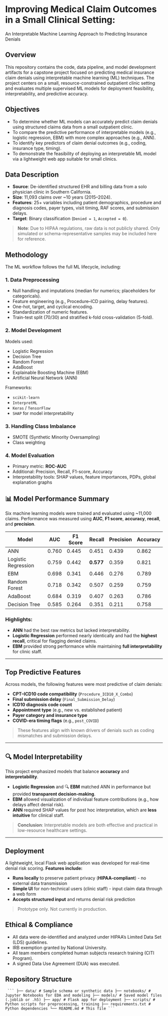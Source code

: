 # Improving Medical Claim Outcomes in a Small Clinical Setting:  

An Interpretable Machine Learning Approach to Predicting Insurance Denials

## Overview

This repository contains the code, data pipeline, and model development artifacts for a capstone project focused on predicting medical insurance claim denials using interpretable machine learning (ML) techniques. The project centers on a small, resource-constrained outpatient clinic setting and evaluates multiple supervised ML models for deployment feasibility, interpretability, and predictive accuracy.

## Objectives

- To determine whether ML models can accurately predict claim denials using structured claims data from a small outpatient clinic.
- To compare the predictive performance of interpretable models (e.g., logistic regression, EBM) with more complex approaches (e.g., ANN).
- To identify key predictors of claim denial outcomes (e.g., coding, insurance type, timing).
- To demonstrate the feasibility of deploying an interpretable ML model via a lightweight web app suitable for small clinics.

## Data Description

- **Source**: De-identified structured EHR and billing data from a solo physician clinic in Southern California.
- **Size**: 11,093 claims over ~10 years (2015–2024).
- **Features**: 25+ variables including patient demographics, procedure and diagnosis codes, payer types, visit timing, RAF scores, and submission delays.
- **Target**: Binary classification (`Denied = 1`, `Accepted = 0`).

> **Note**: Due to HIPAA regulations, raw data is not publicly shared. Only simulated or schema-representative samples may be included here for reference.

## Methodology

The ML workflow follows the full ML lifecycle, including:

### 1. **Data Preprocessing**
- Null handling and imputations (median for numerics; placeholders for categoricals).
- Feature engineering (e.g., Procedure–ICD pairing, delay features).
- One-hot, target, and cyclical encoding.
- Standardization of numeric features.
- Train-test split (70/30) and stratified k-fold cross-validation (5-fold).

### 2. **Model Development**
Models used:
- Logistic Regression
- Decision Tree
- Random Forest
- AdaBoost
- Explainable Boosting Machine (EBM)
- Artificial Neural Network (ANN)

Frameworks:
- `scikit-learn`
- `InterpretML`
- `Keras` / `TensorFlow`
- `SHAP` for model interpretability

### 3. **Handling Class Imbalance**
- SMOTE (Synthetic Minority Oversampling)
- Class weighting

### 4. **Model Evaluation**
- Primary metric: **ROC-AUC**
- Additional: Precision, Recall, F1-score, Accuracy
- Interpretability tools: SHAP values, feature importances, PDPs, global explanation graphs


## 📊 Model Performance Summary

Six machine learning models were trained and evaluated using ~11,000 claims. Performance was measured using **AUC**, **F1 score**, **accuracy**, **recall**, and **precision**.

| Model                  | AUC   | F1 Score | Recall | Precision | Accuracy |
|------------------------|-------|----------|--------|-----------|----------|
| ANN                 | 0.760 | 0.445    | 0.451  | 0.439     | 0.862    |
| Logistic Regression | 0.759 | 0.442    | **0.577**  | 0.359     | 0.821    |
| EBM                 | 0.698 | 0.341    | 0.446  | 0.276     | 0.789    |
| Random Forest       | 0.718 | 0.342    | 0.507  | 0.259     | 0.759    |
| AdaBoost            | 0.684 | 0.319    | 0.407  | 0.263     | 0.786    |
| Decision Tree       | 0.585 | 0.264    | 0.351  | 0.211     | 0.758    |

### Highlights:

- **ANN** had the best raw metrics but lacked interpretability.
- **Logistic Regression** performed nearly identically and had the **highest recall**, critical for flagging denied claims.
- **EBM** provided strong performance while maintaining **full interpretability** for clinic staff.

---

## Top Predictive Features

Across models, the following features were most predictive of claim denials:

- **CPT–ICD10 code compatibility** (`Procedure_ICD10_X_Combo`)
- **Final submission delay** (`Final_Submission_Delay`)
- **ICD10 diagnosis code count**
- **Appointment type** (e.g., new vs. established patient)
- **Payer category and insurance type**
- **COVID-era timing flags** (e.g., `post_COVID`)

> These features align with known drivers of denials such as coding mismatches and submission delays.

---

## 🔍 Model Interpretability

This project emphasized models that balance **accuracy** and **interpretability**.

- **Logistic Regression** and 🔍 **EBM** matched ANN in performance but provided **transparent decision-making**.
- **EBM** allowed visualization of individual feature contributions (e.g., how delays affect denial risk).
- **ANN** required SHAP values for post hoc interpretation, which are **less intuitive** for clinical staff.

> **Conclusion**: Interpretable models are both effective and practical in low-resource healthcare settings.

---

## Deployment

A lightweight, local Flask web application was developed for real-time denial risk scoring. **Features include:**

- **Runs locally** to preserve patient privacy (**HIPAA-compliant**) - no external data transmission
- **Simple UI** for non-technical users (clinic staff) - input claim data through a web form
- **Accepts structured input** and returns denial risk prediction

>  Prototype only. Not currently in production.


## Ethical & Compliance

- All data were de-identified and analyzed under HIPAA’s Limited Data Set (LDS) guidelines.
- IRB exemption granted by National University.
- All team members completed human subjects research training (CITI Program).
- A signed Data Use Agreement (DUA) was executed.

## Repository Structure

<pre lang="text"><code> ``` ├── data/ # Sample schema or synthetic data ├── notebooks/ # Jupyter Notebooks for EDA and modeling ├── models/ # Saved model files (.joblib or .h5) ├── app/ # Flask app for deployment ├── scripts/ # Python scripts for preprocessing, training ├── requirements.txt # Python dependencies └── README.md # This file ``` </code></pre>


